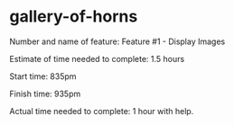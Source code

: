# gallery-of-horns

Number and name of feature: Feature #1 - Display Images

Estimate of time needed to complete: 1.5 hours

Start time: 835pm

Finish time: 935pm

Actual time needed to complete: 1 hour with help. 
